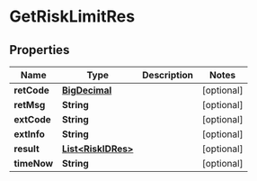 
# GetRiskLimitRes

## Properties
Name | Type | Description | Notes
------------ | ------------- | ------------- | -------------
**retCode** | [**BigDecimal**](BigDecimal.md) |  |  [optional]
**retMsg** | **String** |  |  [optional]
**extCode** | **String** |  |  [optional]
**extInfo** | **String** |  |  [optional]
**result** | [**List&lt;RiskIDRes&gt;**](RiskIDRes.md) |  |  [optional]
**timeNow** | **String** |  |  [optional]



